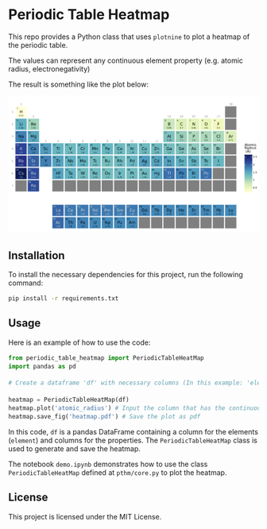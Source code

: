 # Periodic Table Heatmap

This repo provides a Python class that uses `plotnine` to plot a heatmap of the periodic table. 

The values can represent any continuous element property (e.g. atomic radius, electronegativity)

The result is something like the plot below:

![periodic table heatmap](etc/atomic_radius.png "Atomic_radius")

## Installation

To install the necessary dependencies for this project, run the following command:

```bash
pip install -r requirements.txt
```

## Usage

Here is an example of how to use the code:

```python
from periodic_table_heatmap import PeriodicTableHeatMap
import pandas as pd

# Create a dataframe 'df' with necessary columns (In this example: 'elements' and 'atomic_radius')

heatmap = PeriodicTableHeatMap(df)
heatmap.plot('atomic_radius') # Input the column that has the continuous values for the elements
heatmap.save_fig('heatmap.pdf') # Save the plot as pdf
```

In this code, `df` is a pandas DataFrame containing a column for the elements (`element`) and columns for the properties. The `PeriodicTableHeatMap` class is used to generate and save the heatmap.

The notebook `demo.ipynb` demonstrates how to use the class `PeriodicTableHeatMap` defined at `pthm/core.py` to plot the heatmap.

## License

This project is licensed under the MIT License.
